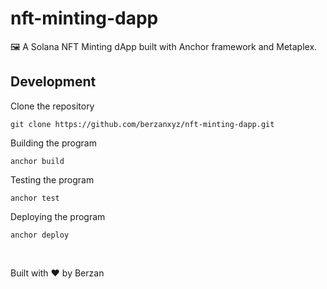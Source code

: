 # nft-minting-dapp
🖼️ A Solana NFT Minting dApp built with Anchor framework and Metaplex.


## Development
Clone the repository
```
git clone https://github.com/berzanxyz/nft-minting-dapp.git
```

Building the program
```
anchor build
```

Testing the program
```
anchor test
```

Deploying the program
```
anchor deploy
```

<br/>

Built with ❤️ by Berzan
